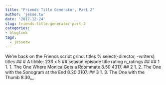 ```yaml
---
title: "Friends Title Generator, Part 2"
author: 'jesse.tw'
date: '2017-12-24'
slug: friends-title-generator-part-2
categories:
- bloglink
tags:
  - jessetw
---
```


We’re back on the Friends script grind. titles % select(-director, -writers) titles ## # A tibble: 236 x 5 ## season episode title rating n_ratings ## ## 1 1. 1. The One Where Monica Gets a Roommate 8.50 4317. ## 2 1. 2. The One with the Sonogram at the End 8.20 3107. ## 3 1. 3. The One with the Thumb 8.30[... <i class="fas fa-external-link-alt"></i>](https://jesse.tw/post/friends-title-generator-2/)

